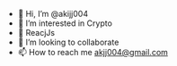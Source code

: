 - 👋 Hi, I’m @akijj004
 - 👀 I’m interested in Crypto
 - 🌱 ReacjJs
 - 💞️ I’m looking to collaborate 
 - 📫 How to reach me akjj004@gmail.com

 <!---
 akijj004/akijj004 is a ✨ special ✨ repository because its `README.md` (this file) appears on your GitHub profile.
 You can click the Preview link to take a look at your changes.
 --->
